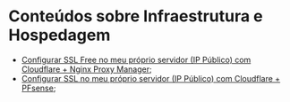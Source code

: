 # Conteúdos sobre Infraestrutura e Hospedagem

- [Configurar SSL Free no meu próprio servidor (IP Público) com Cloudflare + Nginx Proxy Manager](https://www.youtube.com/watch?v=GarMdDTAZJo);
- [Configurar SSL no meu próprio servidor (IP Público) com Cloudflare + PFsense](https://www.youtube.com/watch?v=cB6oKJjr4Ls);


